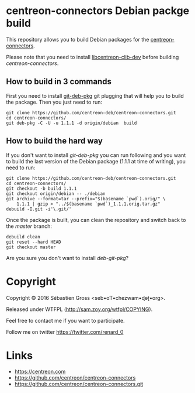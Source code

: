 # centreon-connectors Debian packge build

This repository allows you to build Debian packages for the
[centreon-connectors](https://github.com/centreon/centreon-connectors).

Please note that you need to install
[libcentreon-clib-dev](https://github.com/centreon-deb/centreon-clib/tree/debian)
before building *centreon-connectors*.

## How to build in 3 commands

First you need to install
[git-deb-pkg](https://github.com/renard/git-deb-pkg) git plugging that will
help you to build the package. Then you just need to run:

    git clone https://github.com/centreon-deb/centreon-connectors.git
    cd centreon-connectors/
    git deb-pkg -C -U -u 1.1.1 -d origin/debian  build

## How to build the hard way

If you don't want to install *git-deb-pkg* you can run following and you
want to build the last version of the Debian package (1.1.1 at time of
writing), you need to run:

    git clone https://github.com/centreon-deb/centreon-connectors.git
    cd centreon-connectors/
	git checkout -b build 1.1.1
	git checkout origin/debian -- ./debian
	git archive --format=tar --prefix="$(basename `pwd`).orig/" \
        1.1.1 | gzip > "../$(basename `pwd`)_1.1.1.orig.tar.gz"
	debuild -I.git -i'\.git/'

Once the package is built, you can clean the repository and switch back to
the *master* branch:

	debuild clean
	git reset --hard HEAD
	git checkout master

Are you sure you don't want to install *deb-git-pkg*?

# Copyright

Copyright © 2016 Sébastien Gross \<seb•ɑƬ•chezwam•ɖɵʈ•org\>.

Released under WTFPL (http://sam.zoy.org/wtfpl/COPYING).

Feel free to contact me if you want to participate.

Follow me on twitter https://twitter.com/renard_0

# Links

- https://centreon.com
- https://github.com/centreon/centreon-connectors
- https://github.com/centreon/centreon-connectors.git
